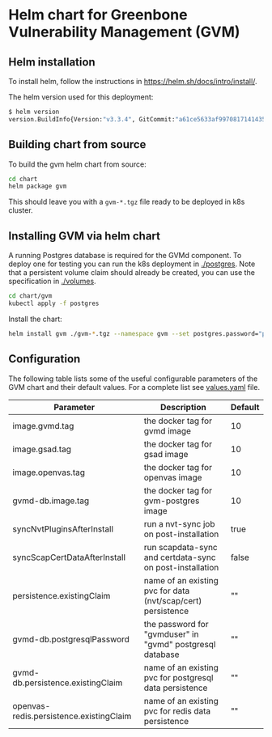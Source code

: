 # Helm chart for Greenbone Vulnerability Management (GVM)
## Helm installation
To install helm, follow the instructions in https://helm.sh/docs/intro/install/.

The helm version used for this deployment:
```bash
$ helm version
version.BuildInfo{Version:"v3.3.4", GitCommit:"a61ce5633af99708171414353ed49547cf05013d", GitTreeState:"clean", GoVersion:"go1.14.9"}
```

## Building chart from source
To build the gvm helm chart from source:

```bash
cd chart
helm package gvm
```
This should leave you with a `gvm-*.tgz` file ready to be deployed in k8s cluster.

## Installing GVM via helm chart
A running Postgres database is required for the GVMd component. To deploy one for testing you can run the k8s deployment in [./postgres](./postgres). Note that a persistent volume claim should already be created, you can use the specification in [./volumes](./volumes).
```bash
cd chart/gvm
kubectl apply -f postgres
```

Install the chart:

```bash
helm install gvm ./gvm-*.tgz --namespace gvm --set postgres.password="password" --set gmpClient.password="password"
```

## Configuration
The following table lists some of the useful configurable parameters of the GVM chart and their default values. For a complete list see [values.yaml](./gvm/values.yaml) file.

| Parameter                                 | Description                                                  | Default |
|-------------------------------------------|--------------------------------------------------------------|---------|
| image.gvmd.tag                            | the docker tag for gvmd image                                | 10      |
| image.gsad.tag                            | the docker tag for gsad image                                | 10      |
| image.openvas.tag                       | the docker tag for openvas image                           | 10      |
| gvmd-db.image.tag                         | the docker tag for gvm-postgres image                        | 10      |
| syncNvtPluginsAfterInstall                | run a nvt-sync job on post-installation                      | true    |
| syncScapCertDataAfterInstall              | run scapdata-sync and certdata-sync on post-installation     | false   |
| persistence.existingClaim                 | name of an existing pvc for data (nvt/scap/cert) persistence | ""      |
| gvmd-db.postgresqlPassword                | the password for "gvmduser" in "gvmd" postgresql database    | ""      |
| gvmd-db.persistence.existingClaim         | name of an existing pvc for postgresql data persistence      | ""      |
| openvas-redis.persistence.existingClaim | name of an existing pvc for redis data persistence           | ""      |
